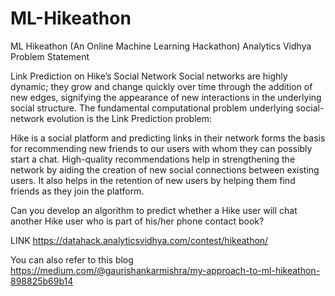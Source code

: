 # ML-Hikeathon
ML Hikeathon (An Online Machine Learning Hackathon) Analytics Vidhya
Problem Statement

Link Prediction on Hike’s Social Network
Social networks are highly dynamic; they grow and change quickly over time through the addition of new edges, signifying the appearance of new interactions in the underlying social structure. The fundamental computational problem underlying social-network evolution is the Link Prediction problem:

Hike is a social platform and predicting links in their network forms the basis for recommending new friends to our users with whom they can possibly start a chat. High-quality recommendations help in strengthening the network by aiding the creation of new social connections between existing users. It also helps in the retention of new users by helping them find friends as they join the platform.

Can you develop an algorithm to predict whether a Hike user will chat another Hike user who is part of his/her phone contact book?

LINK https://datahack.analyticsvidhya.com/contest/hikeathon/

You can also refer to this blog https://medium.com/@gaurishankarmishra/my-approach-to-ml-hikeathon-898825b69b14
